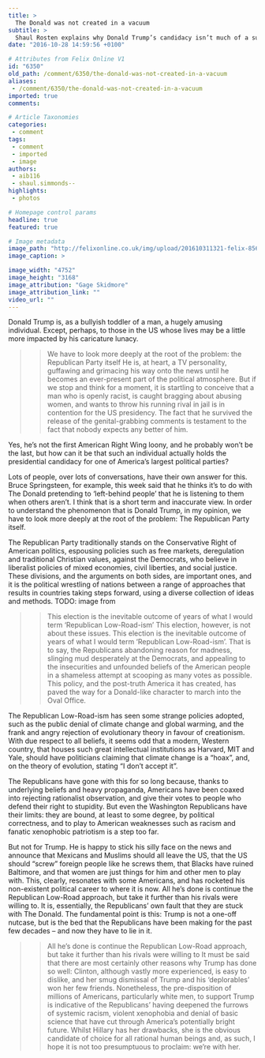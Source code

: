 ```yaml
---
title: >
  The Donald was not created in a vacuum
subtitle: >
  Shaul Rosten explains why Donald Trump’s candidacy isn’t much of a surprise after all
date: "2016-10-28 14:59:56 +0100"

# Attributes from Felix Online V1
id: "6350"
old_path: /comment/6350/the-donald-was-not-created-in-a-vacuum
aliases:
 - /comment/6350/the-donald-was-not-created-in-a-vacuum
imported: true
comments:

# Article Taxonomies
categories:
 - comment
tags:
 - comment
 - imported
 - image
authors:
 - aib116
 - shaul.simmonds--
highlights:
 - photos

# Homepage control params
headline: true
featured: true

# Image metadata
image_path: "http://felixonline.co.uk/img/upload/201610311321-felix-8566718339_12e9bed54f_o.jpg"
image_caption: >

image_width: "4752"
image_height: "3168"
image_attribution: "Gage Skidmore"
image_attribution_link: ""
video_url: ""
---
```


Donald Trump is, as a bullyish toddler of a man, a hugely amusing individual. Except, perhaps, to those in the US whose lives may be a little more impacted by his caricature lunacy.
> > We have to look more deeply at the root of the problem: the Republican Party itself
He is, at heart, a TV personality, guffawing and grimacing his way onto the news until he becomes an ever-present part of the political atmosphere. But if we stop and think for a moment, it is startling to conceive that a man who is openly racist, is caught bragging about abusing women, and wants to throw his running rival in jail is in contention for the US presidency. The fact that he survived the release of the genital-grabbing comments is testament to the fact that nobody expects any better of him.

Yes, he’s not the first American Right Wing loony, and he probably won’t be the last, but how can it be that such an individual actually holds the presidential candidacy for one of America’s largest political parties?

Lots of people, over lots of conversations, have their own answer for this. Bruce Springsteen, for example, this week said that he thinks it’s to do with The Donald pretending to ‘left-behind people’ that he is listening to them when others aren’t. I think that is a short term and inaccurate view. In order to understand the phenomenon that is Donald Trump, in my opinion, we have to look more deeply at the root of the problem: The Republican Party itself.

The Republican Party traditionally stands on the Conservative Right of American politics, espousing policies such as free markets, deregulation and traditional Christian values, against the Democrats, who believe in liberalist policies of mixed economies, civil liberties, and social justice. These divisions, and the arguments on both sides, are important ones, and it is the political wrestling of nations between a range of approaches that results in countries taking steps forward, using a diverse collection of ideas and methods.
TODO: image from
> >  This election is the inevitable outcome of years of what I would term ‘Republican Low-Road-ism’
This election, however, is not about these issues. This election is the inevitable outcome of years of what I would term ‘Republican Low-Road-ism’. That is to say, the Republicans abandoning reason for madness, slinging mud desperately at the Democrats, and appealing to the insecurities and unfounded beliefs of the American people in a shameless attempt at scooping as many votes as possible. This policy, and the post-truth America it has created, has paved the way for a Donald-like character to march into the Oval Office.

The Republican Low-Road-ism has seen some strange policies adopted, such as the public denial of climate change and global warming, and the frank and angry rejection of evolutionary theory in favour of creationism. With due respect to all beliefs, it seems odd that a modern, Western country, that houses such great intellectual institutions as Harvard, MIT and Yale, should have politicians claiming that climate change is a “hoax”, and, on the theory of evolution, stating “I don’t accept it”.

The Republicans have gone with this for so long because, thanks to underlying beliefs and heavy propaganda, Americans have been coaxed into rejecting rationalist observation, and give their votes to people who defend their right to stupidity. But even the Washington Republicans have their limits: they are bound, at least to some degree, by political correctness, and to play to American weaknesses such as racism and fanatic xenophobic patriotism is a step too far.

But not for Trump. He is happy to stick his silly face on the news and announce that Mexicans and Muslims should all leave the US, that the US should “screw” foreign people like he screws them, that Blacks have ruined Baltimore, and that women are just things for him and other men to play with. This, clearly, resonates with some Americans, and has rocketed his non-existent political career to where it is now.
All he’s done is continue the Republican Low-Road approach, but take it further than his rivals were willing to. It is, essentially, the Republicans’ own fault that they are stuck with The Donald. The fundamental point is this: Trump is not a one-off nutcase, but is the bed that the Republicans have been making for the past few decades – and now they have to lie in it.
> > All he’s done is continue the Republican Low-Road approach, but take it further than his rivals were willing to
It must be said that there are most certainly other reasons why Trump has done so well: Clinton, although vastly more experienced, is easy to dislike, and her smug dismissal of Trump and his ‘deplorables’ won her few friends. Nonetheless, the pre-disposition of millions of Americans, particularly white men, to support Trump is indicative of the Republicans’ having deepened the furrows of systemic racism, violent xenophobia and denial of basic science that have cut through America’s potentially bright future. Whilst Hillary has her drawbacks, she is the obvious candidate of choice for all rational human beings and, as such, I hope it is not too presumptuous to proclaim: we’re with her.

